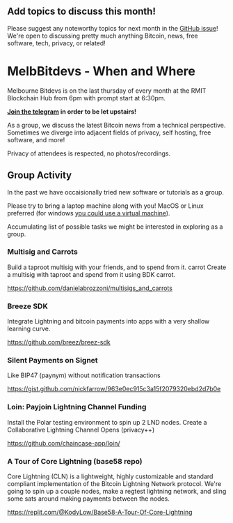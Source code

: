 ## Add topics to discuss this month!

Please suggest any noteworthy topics for next month in the [GitHub issue](https://github.com/MelbourneBitDevs/MelbBitDevs/issues)! We're open to discussing pretty much anything Bitcoin, news, free software, tech, privacy, or related!

# MelbBitdevs - When and Where

Melbourne Bitdevs is on the last thursday of every month at the RMIT Blockchain Hub from 6pm with prompt start at 6:30pm.

**[Join the telegram](https://t.me/+6B_js_rFZ0syY2E1) in order to be let upstairs!**

As a group, we discuss the latest Bitcoin news from a technical perspective. Sometimes we diverge into adjacent fields of privacy, self hosting, free software, and more!

Privacy of attendees is respected, no photos/recordings.

## Group Activity

In the past we have occaisionally tried new software or tutorials as a group.

Please try to bring a laptop machine along with you! MacOS or Linux preferred (for windows [you could use a virtual machine](https://www.makeuseof.com/tag/install-linux-windows-vmware-virtual-machine/)).

Accumulating list of possible tasks we might be interested in exploring as a group.

### Multisig and Carrots

Build a taproot multisig with your friends, and to spend from it. carrot Create a multisig with taproot and spend from it using BDK carrot.

https://github.com/danielabrozzoni/multisigs_and_carrots

### Breeze SDK

Integrate Lightning and bitcoin payments into apps with a very shallow learning curve.

https://github.com/breez/breez-sdk

### Silent Payments on Signet

Like BIP47 (paynym) without notification transactions

https://gist.github.com/nickfarrow/963e0ec915c3a15f2079320ebd2d7b0e

### Loin: Payjoin Lightning Channel Funding

Install the Polar testing environment to spin up 2 LND nodes.
Create a Collaborative Lightning Channel Opens (privacy++)

https://github.com/chaincase-app/loin/

### A Tour of Core Lightning (base58 repo)

Core Lightning (CLN) is a lightweight, highly customizable and standard compliant implementation of the Bitcoin Lightning Network protocol. We're going to spin up a couple nodes, make a regtest lightning network, and sling some sats around making payments between the nodes.

https://replit.com/@KodyLow/Base58-A-Tour-Of-Core-Lightning

